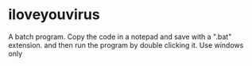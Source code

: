 # iloveyouvirus
A batch program.
Copy the code in a notepad and save with a ".bat" extension.
and then run the program by double clicking it.
Use windows only 
